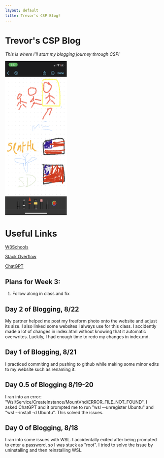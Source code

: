 ```yaml
---
layout: default
title: Trevor's CSP Blog!
---
```



# Trevor's CSP Blog 
*This is where I'll start my blogging journey through CSP!*

<img src="images/IMG_1068.PNG" alt="Freeform" style="width:200px;height:500px">

# Useful Links
<a href="https://www.w3schools.com/">W3Schools</a>

<a href="https://stackoverflow.com/">Stack Overflow</a>

<a href="https://chat.openai.com/">ChatGPT</a>

## Plans for Week 3:
1. Follow along in class and fix

## Day 2 of Blogging, 8/22
My partner helped me post my freeform photo onto the website and adjust its size. I also linked some websites I always use for this class. I accidently made a lot of changes in index.html without knowing that it automatic overwrites. Luckily, I had enough time to redo my changes in index.md.

## Day 1 of Blogging, 8/21
I practiced commiting and pushing to github while making some minor edits to my website such as renaming it.

## Day 0.5 of Blogging 8/19-20
I ran into an error: "Wsl/Service/CreateInstance/MountVhd/ERROR_FILE_NOT_FOUND". I asked ChatGPT and it prompted me to run "wsl --unregister Ubuntu" and "wsl --install -d Ubuntu". This solved the issues.

## Day 0 of Blogging, 8/18
I ran into some issues with WSL. I accidentally exited after being prompted to enter a password, so I was stuck as "root". I tried to solve the issue by uninstalling and then reinstalling WSL.